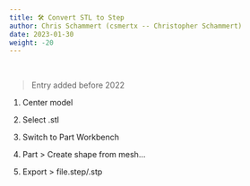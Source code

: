 ```yaml
---
title: 🛠️ Convert STL to Step
author: Chris Schammert (csmertx -- Christopher Schammert)
date: 2023-01-30
weight: -20
---
```


<br />

> Entry added before 2022

1. Center model

2. Select .stl

3. Switch to Part Workbench

4. Part > Create shape from mesh...

5. Export > file.step/.stp
